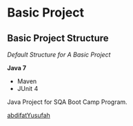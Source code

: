 # Basic Project
## Basic Project Structure

*Default Structure for A Basic Project*

**Java 7**

* Maven
* JUnit 4

Java Project for SQA Boot Camp Program. 

[abdifatYusufah ](http://sqasolution.com)